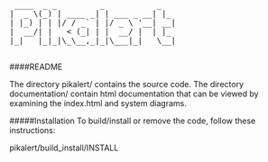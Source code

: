 <pre>

 ____  _ _         _           _   
|  _ \(_) | ____ _| | ___ _ __| |_ 
| |_) | | |/ / _` | |/ _ \ '__| __|
|  __/| |   &lt; (_| | |  __/ |  | |_ 
|_|   |_|_|\_\__,_|_|\___|_|   \__|

</pre>

####README

The directory pikalert/ contains the source code. The directory documentation/ contain html 
documentation that can be viewed by examining the index.html and system diagrams.

#####Installation
To build/install or remove the code, follow these instructions:

pikalert/build_install/INSTALL



